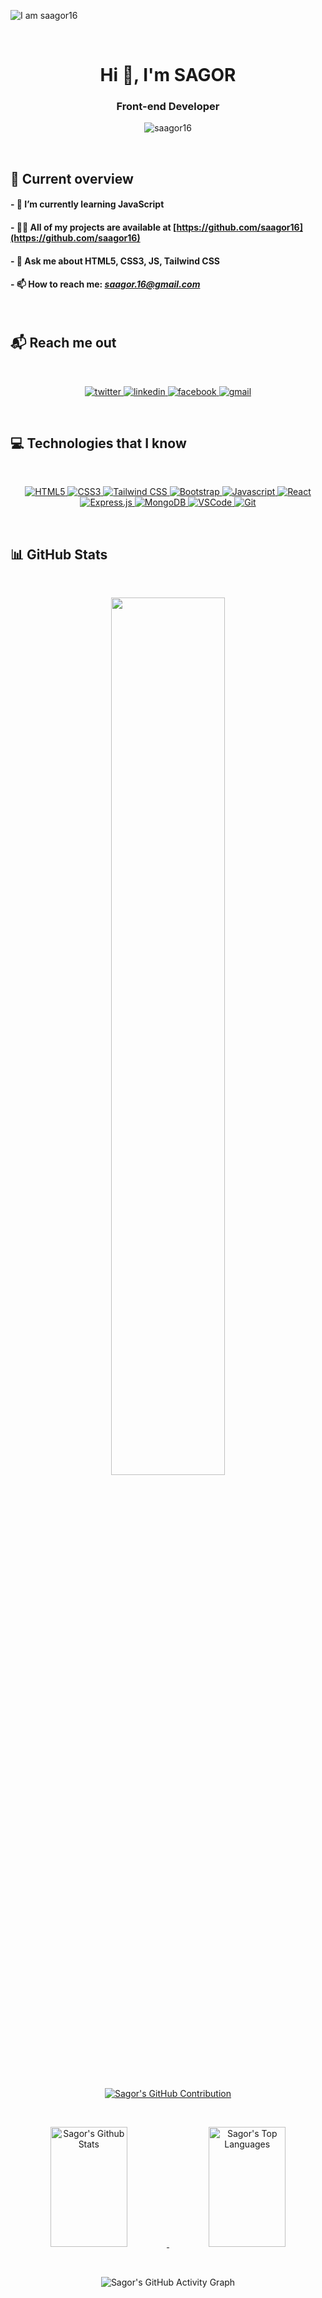 ![I am saagor16](https://media.licdn.com/dms/image/D5616AQHfvCyZzF9h6A/profile-displaybackgroundimage-shrink_350_1400/0/1719755362557?e=1725494400&v=beta&t=Caltu6Uqne6gHN31--dFYwUKirYRaXohMZCpH69lSIk)

<br />

<h1 align="center">Hi 👋, I'm SAGOR</h1>

<h3 align="center">Front-end Developer</h3>

<p align="center">
  <img src="https://komarev.com/ghpvc/?username=saagor16&label=Profile%20views&color=brightgreen&style=flat-square" alt="saagor16" />
</p>

<br />

## 👀 Current overview

#### - 🌱 I’m currently learning **JavaScript**
#### - 👨‍💻 All of my projects are available at [https://github.com/saagor16](https://github.com/saagor16)
#### - 💬 Ask me about **HTML5, CSS3, JS, Tailwind CSS**
#### - 📫 How to reach me: *saagor.16@gmail.com*

<br />

## 📬 Reach me out

<br />

<p align="center">
  <a href="https://x.com/16Saagor" target="_blank">
    <img src="https://img.shields.io/badge/twitter-%2300acee.svg?&style=for-the-badge&logo=twitter&logoColor=white" alt="twitter" />
  </a>
  <a href="https://www.linkedin.com/in/saagor/" target="_blank">
    <img src="https://img.shields.io/badge/linkedin-%231E77B5.svg?&style=for-the-badge&logo=linkedin&logoColor=white" alt="linkedin" />
  </a>
  <a href="https://www.facebook.com/profile.php?id=61551216816741" target="_blank">
    <img src="https://img.shields.io/badge/facebook-%232E87FB.svg?&style=for-the-badge&logo=facebook&logoColor=white" alt="facebook" />
  </a>  
  <a href="mailto:saagor.16@gmail.com" target="_blank">
    <img src="https://img.shields.io/badge/Gmail-c14438?style=for-the-badge&logo=Gmail&logoColor=white" alt="gmail" />
  </a>  
</p>

<br />

## 💻 Technologies that I know

<br />

<p align="center">
  <a href="https://developer.mozilla.org/en-US/docs/Web/HTML" target="_blank">
    <img src="https://img.shields.io/badge/HTML5-E34F26?style=for-the-badge&logo=html5&logoColor=white" alt="HTML5" />
  </a>
  <a href="https://developer.mozilla.org/en-US/docs/Web/CSS" target="_blank">
    <img src="https://img.shields.io/badge/CSS3-1572B6?style=for-the-badge&logo=css3&logoColor=white" alt="CSS3" />
  </a>
  <a href="https://tailwindcss.com/" target="_blank">
    <img src="https://img.shields.io/badge/Tailwind_CSS-38B2AC?style=for-the-badge&logo=tailwind-css&logoColor=white" alt="Tailwind CSS" />
  </a>
  <a href="https://getbootstrap.com/" target="_blank">
    <img src="https://img.shields.io/badge/Bootstrap-563D7C?style=for-the-badge&logo=bootstrap&logoColor=white" alt="Bootstrap" />
  </a>
  <a href="https://developer.mozilla.org/en-US/docs/Web/JavaScript" target="_blank">
    <img src="https://img.shields.io/badge/Javascript-F7DF1E?style=for-the-badge&logo=javascript&logoColor=black" alt="Javascript" />
  </a>
  <a href="https://reactjs.org/" target="_blank">
    <img src="https://img.shields.io/badge/React-61DAFB?style=for-the-badge&logo=react&logoColor=black" alt="React" />
  </a>
  <a href="https://expressjs.com/" target="_blank">
    <img src="https://img.shields.io/badge/Express.js-000000?style=for-the-badge&logo=express&logoColor=white" alt="Express.js" />
  </a>
  <a href="https://www.mongodb.com/" target="_blank">
    <img src="https://img.shields.io/badge/MongoDB-47A248?style=for-the-badge&logo=mongodb&logoColor=white" alt="MongoDB" />
  </a>
  <a href="https://code.visualstudio.com/" target="_blank">
    <img src="https://img.shields.io/badge/Visual_Studio_Code-007ACC?style=for-the-badge&logo=visual-studio-code&logoColor=white" alt="VSCode" />
  </a>
  <a href="https://git-scm.com/" target="_blank">
    <img src="https://img.shields.io/badge/Git-F05032?style=for-the-badge&logo=git&logoColor=white" alt="Git" />
  </a>
</p>

<br />

## 📊 GitHub Stats

<br />
<p align="center">
  <img width="60%" src="https://github-readme-streak-stats.herokuapp.com?user=saagor16&theme=react&hide_border=true&background=0D1117&stroke=0D1117&fire=7F3FBF&sideLabels=00F0FF&currStreakNum=7F3FBF&ring=7F3FBF&currStreakLabel=7F3FBF&sideNums=00F0FF" />
</p>

<br />

<p align="center">
  <a href="https://github.com/saagor16">
    <img src="https://github-profile-summary-cards.vercel.app/api/cards/profile-details?username=saagor16&theme=radical" alt="Sagor's GitHub Contribution"/>
  </a>
</p>



<br />

<p align="center">
  <a href="https://github.com/saagor16">
    <img alt="Sagor's Github Stats" src="https://denvercoder1-github-readme-stats.vercel.app/api?username=saagor16&show_icons=true&count_private=true&theme=react&border_color=7F3FBF&bg_color=0D1117&title_color=F85D7F&icon_color=F8D866" height="192px" width="49.5%"/>
  </a>
  <a href="https://github.com/saagor16">
    <img alt="Sagor's Top Languages" src="https://denvercoder1-github-readme-stats.vercel.app/api/top-langs/?username=saagor16&langs_count=8&layout=compact&theme=react&border_color=7F3FBF&bg_color=0D1117&title_color=F85D7F&icon_color=F8D866" height="192px" width="49.5%"/>
  </a>
</p>

<br />

<p align="center">
  <img src="https://github-readme-activity-graph.vercel.app/graph?username=saagor16&custom_title=Sagor's%20GitHub%20Activity%20Graph&bg_color=0D1117&color=7F3FBF&line=7F3FBF&point=7F3FBF&area_color=FFFFFF&title_color=FFFFFF&area=true" alt="Sagor's GitHub Activity Graph"/>
</p>
